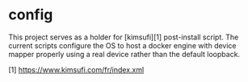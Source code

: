 # config

This project serves as a holder for [kimsufi][1] post-install script. 
The current scripts configure the OS to host a docker engine with device mapper properly using a real device rather than the default loopback.

[1] https://www.kimsufi.com/fr/index.xml